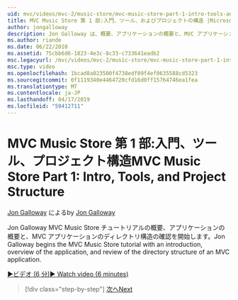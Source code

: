 ```yaml
---
uid: mvc/videos/mvc-2/music-store/mvc-music-store-part-1-intro-tools-and-project-structure
title: MVC Music Store 第 1 部:入門、ツール、およびプロジェクトの構造 |Microsoft Docs
author: jongalloway
description: Jon Galloway は、概要、アプリケーションの概要と、MVC アプリケーションのディレクトリ構造の確認と MVC Music Store チュートリアルを開始します.
ms.author: riande
ms.date: 06/22/2010
ms.assetid: 75cbb6d6-1823-4e3c-8c33-c733641eadb2
msc.legacyurl: /mvc/videos/mvc-2/music-store/mvc-music-store-part-1-intro-tools-and-project-structure
msc.type: video
ms.openlocfilehash: 1bcad8a023500f4738edf09f4ef0635588cd5323
ms.sourcegitcommit: 0f1119340e4464720cfd16d0ff15764746ea1fea
ms.translationtype: MT
ms.contentlocale: ja-JP
ms.lasthandoff: 04/17/2019
ms.locfileid: "59412711"
---
```

# <a name="mvc-music-store-part-1-intro-tools-and-project-structure"></a><span data-ttu-id="5195d-103">MVC Music Store 第 1 部:入門、ツール、プロジェクト構造</span><span class="sxs-lookup"><span data-stu-id="5195d-103">MVC Music Store Part 1: Intro, Tools, and Project Structure</span></span>

<span data-ttu-id="5195d-104">[Jon Galloway](https://github.com/jongalloway) による</span><span class="sxs-lookup"><span data-stu-id="5195d-104">by [Jon Galloway](https://github.com/jongalloway)</span></span>

<span data-ttu-id="5195d-105">Jon Galloway MVC Music Store チュートリアルの概要、アプリケーションの概要と、MVC アプリケーションのディレクトリ構造の確認を開始します。</span><span class="sxs-lookup"><span data-stu-id="5195d-105">Jon Galloway begins the MVC Music Store tutorial with an introduction, overview of the application, and review of the directory structure of an MVC application.</span></span>

[<span data-ttu-id="5195d-106">&#9654;ビデオ (6 分)</span><span class="sxs-lookup"><span data-stu-id="5195d-106">&#9654; Watch video (6 minutes)</span></span>](https://channel9.msdn.com/Blogs/ASP-NET-Site-Videos/mvc-music-store-part-1-intro-tools-and-project-structure)

> [!div class="step-by-step"]
> [<span data-ttu-id="5195d-107">次へ</span><span class="sxs-lookup"><span data-stu-id="5195d-107">Next</span></span>](mvc-music-store-part-2-controllers.md)
